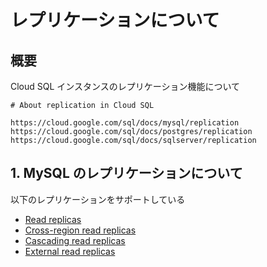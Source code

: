 # レプリケーションについて

## 概要

Cloud SQL インスタンスのレプリケーション機能について

```
# About replication in Cloud SQL

https://cloud.google.com/sql/docs/mysql/replication
https://cloud.google.com/sql/docs/postgres/replication
https://cloud.google.com/sql/docs/sqlserver/replication
```

## 1. MySQL のレプリケーションについて

以下のレプリケーションをサポートしている

+ [Read replicas](https://cloud.google.com/sql/docs/mysql/replication#read-replicas)
+ [Cross-region read replicas](https://cloud.google.com/sql/docs/mysql/replication#cross-region-read-replicas)
+ [Cascading read replicas](https://cloud.google.com/sql/docs/mysql/replication#cascading-replicas)
+ [External read replicas](https://cloud.google.com/sql/docs/mysql/replication#external-read-replicas)
